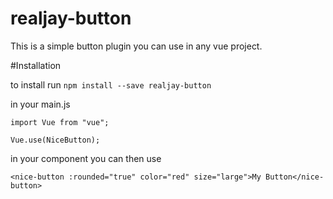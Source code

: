 # realjay-button

This is a simple button plugin you can use in any vue project.

#Installation

to install run 
`npm install --save realjay-button`

in your main.js

```import NiceButton from "realjay-button";
import Vue from "vue";

Vue.use(NiceButton);
```

in your component you can then use

`<nice-button :rounded="true" color="red" size="large">My Button</nice-button>`

